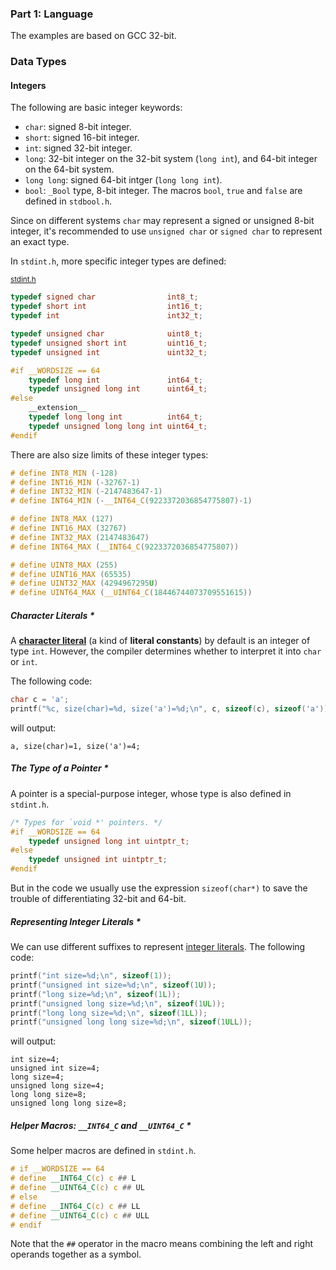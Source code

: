 ### **Part 1: Language**

The examples are based on GCC 32-bit.

### Data Types

#### Integers

The following are basic integer keywords:

* `char`: signed 8-bit integer.
* `short`: signed 16-bit integer.
* `int`: signed 32-bit integer.
* `long`: 32-bit integer on the 32-bit system (`long int`), and 64-bit integer on the 64-bit system.
* `long long`: signed 64-bit intger (`long long int`).
* `bool`: `_Bool` type, 8-bit integer. The macros `bool`, `true` and `false` are defined in `stdbool.h`.

Since on different systems `char` may represent a signed or unsigned 8-bit integer, it's recommended to use `unsigned char` or `signed char` to represent an exact type.

In `stdint.h`, more specific integer types are defined:

<small>[stdint.h](https://github.com/shichao-an/glibc-2.21/blob/master/sysdeps/generic/stdint.h)</small>

```c
typedef signed char                int8_t;
typedef short int                  int16_t;
typedef int                        int32_t;

typedef unsigned char              uint8_t;
typedef unsigned short int         uint16_t;
typedef unsigned int               uint32_t;

#if __WORDSIZE == 64
    typedef long int               int64_t;
    typedef unsigned long int      uint64_t;
#else
    __extension__
    typedef long long int          int64_t;
    typedef unsigned long long int uint64_t;
#endif
```

There are also size limits of these integer types:

```c
# define INT8_MIN (-128)
# define INT16_MIN (-32767-1)
# define INT32_MIN (-2147483647-1)
# define INT64_MIN (-__INT64_C(9223372036854775807)-1)

# define INT8_MAX (127)
# define INT16_MAX (32767)
# define INT32_MAX (2147483647)
# define INT64_MAX (__INT64_C(9223372036854775807))

# define UINT8_MAX (255)
# define UINT16_MAX (65535)
# define UINT32_MAX (4294967295U)
# define UINT64_MAX (__UINT64_C(18446744073709551615))
```

##### **Character Literals** *

A [**character literal**](http://en.cppreference.com/w/c/language/character_constant) (a kind of **literal constants**) by default is an integer of type `int`. However, the compiler determines whether to interpret it into `char` or `int`.

The following code:

```c
char c = 'a';
printf("%c, size(char)=%d, size('a')=%d;\n", c, sizeof(c), sizeof('a'));
```

will output:

```text
a, size(char)=1, size('a')=4;
```

##### **The Type of a Pointer** *

A pointer is a special-purpose integer, whose type is also defined in `stdint.h`.

```c
/* Types for `void *' pointers. */
#if __WORDSIZE == 64
    typedef unsigned long int uintptr_t;
#else
    typedef unsigned int uintptr_t;
#endif
```

But in the code we usually use the expression `sizeof(char*)` to save the trouble of differentiating 32-bit and 64-bit.

##### **Representing Integer Literals** *

We can use different suffixes to represent [integer literals](http://en.cppreference.com/w/c/language/integer_constant). The following code:

```c
printf("int size=%d;\n", sizeof(1));
printf("unsigned int size=%d;\n", sizeof(1U));
printf("long size=%d;\n", sizeof(1L));
printf("unsigned long size=%d;\n", sizeof(1UL));
printf("long long size=%d;\n", sizeof(1LL));
printf("unsigned long long size=%d;\n", sizeof(1ULL));
```

will output:

```
int size=4;
unsigned int size=4;
long size=4;
unsigned long size=4;
long long size=8;
unsigned long long size=8;
```

##### **Helper Macros: `__INT64_C` and `__UINT64_C`** *

Some helper macros are defined in `stdint.h`.

```c
# if __WORDSIZE == 64
# define __INT64_C(c) c ## L
# define __UINT64_C(c) c ## UL
# else
# define __INT64_C(c) c ## LL
# define __UINT64_C(c) c ## ULL
# endif
```

Note that the `##` operator in the macro means combining the left and right operands together as a symbol.
